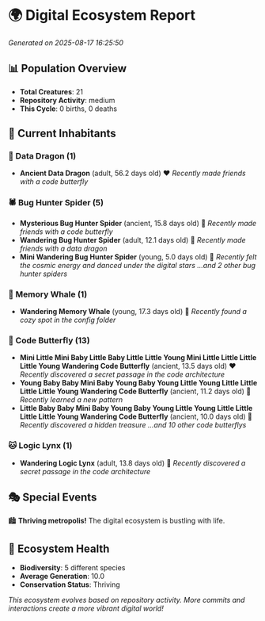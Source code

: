# 🌍 Digital Ecosystem Report
*Generated on 2025-08-17 16:25:50*

## 📊 Population Overview
- **Total Creatures**: 21
- **Repository Activity**: medium
- **This Cycle**: 0 births, 0 deaths

## 👥 Current Inhabitants

### 🐉 Data Dragon (1)
- **Ancient Data Dragon** (adult, 56.2 days old) ❤️
  *Recently made friends with a code butterfly*

### 🕷️ Bug Hunter Spider (5)
- **Mysterious Bug Hunter Spider** (ancient, 15.8 days old) 💛
  *Recently made friends with a code butterfly*
- **Wandering Bug Hunter Spider** (adult, 12.1 days old) 💛
  *Recently made friends with a data dragon*
- **Mini Wandering Bug Hunter Spider** (young, 5.0 days old) 💚
  *Recently felt the cosmic energy and danced under the digital stars*
  *...and 2 other bug hunter spiders*

### 🐋 Memory Whale (1)
- **Wandering Memory Whale** (young, 17.3 days old) 💚
  *Recently found a cozy spot in the config folder*

### 🦋 Code Butterfly (13)
- **Mini Little Mini Baby Little Baby Little Little Young Mini Little Little Little Little Young Wandering Code Butterfly** (ancient, 13.5 days old) ❤️
  *Recently discovered a secret passage in the code architecture*
- **Young Baby Baby Mini Baby Young Baby Young Little Young Little Little Little Little Young Wandering Code Butterfly** (ancient, 11.2 days old) 💛
  *Recently learned a new pattern*
- **Little Baby Baby Mini Baby Young Baby Young Little Young Little Little Little Little Young Wandering Code Butterfly** (ancient, 10.0 days old) 💛
  *Recently discovered a hidden treasure*
  *...and 10 other code butterflys*

### 🐱 Logic Lynx (1)
- **Wandering Logic Lynx** (adult, 13.8 days old) 💛
  *Recently discovered a secret passage in the code architecture*

## 🎭 Special Events

🏙️ **Thriving metropolis!** The digital ecosystem is bustling with life.

## 🔬 Ecosystem Health
- **Biodiversity**: 5 different species
- **Average Generation**: 10.0
- **Conservation Status**: Thriving

*This ecosystem evolves based on repository activity. More commits and interactions create a more vibrant digital world!*